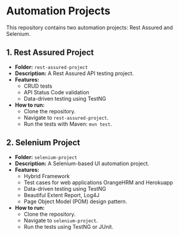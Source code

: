 # Automation Projects

This repository contains two automation projects: Rest Assured and Selenium.

## 1. Rest Assured Project
- **Folder:** `rest-assured-project`
- **Description:** A Rest Assured API testing project.
- **Features:**
  - CRUD tests
  - API Status Code validation
  - Data-driven testing using TestNG
- **How to run:**
  - Clone the repository.
  - Navigate to `rest-assured-project`.
  - Run the tests with Maven: `mvn test`.

## 2. Selenium Project
- **Folder:** `selenium-project`
- **Description:** A Selenium-based UI automation project.
- **Features:**
  - Hybrid Framework
  - Test cases for web applications OrangeHRM and Herokuapp
  - Data-driven testing using TestNG
  - Beautiful Extent Report, Log4J
  - Page Object Model (POM) design pattern.
- **How to run:**
  - Clone the repository.
  - Navigate to `selenium-project`.
  - Run the tests using TestNG or JUnit.
